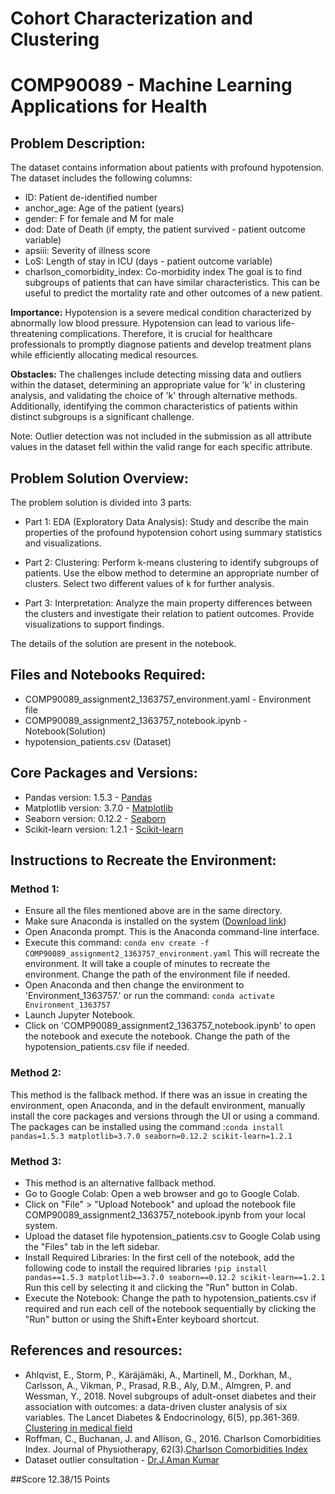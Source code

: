# Cohort Characterization and Clustering
# COMP90089 - Machine Learning Applications for Health

## Problem Description:
The dataset contains information about patients with profound hypotension. The dataset includes the following columns:
- ID: Patient de-identified number
- anchor_age: Age of the patient (years)
- gender: F for female and M for male
- dod: Date of Death (if empty, the patient survived - patient outcome variable)
- apsiii: Severity of illness score
- LoS: Length of stay in ICU (days - patient outcome variable)
- charlson_comorbidity_index: Co-morbidity index
The goal is to find subgroups of patients that can have similar characteristics. This can be useful to predict the mortality rate and other outcomes of a new patient.  <br>


**Importance:** Hypotension is a severe medical condition characterized by abnormally low blood pressure. Hypotension can lead to various life-threatening complications. Therefore, it is crucial for healthcare professionals to promptly diagnose patients and develop treatment plans while efficiently allocating medical resources.<br>

**Obstacles:** The challenges include detecting missing data and outliers within the dataset, determining an appropriate value for 'k' in clustering analysis, and validating the choice of 'k' through alternative methods. Additionally, identifying the common characteristics of patients within distinct subgroups is a significant challenge.<br>

Note: Outlier detection was not included in the submission as all attribute values in the dataset fell within the valid range for each specific attribute. <br>

## Problem Solution Overview:
The problem solution is divided into 3 parts:

- Part 1: EDA (Exploratory Data Analysis): Study and describe the main properties of the profound hypotension cohort using summary statistics and visualizations.

- Part 2: Clustering: Perform k-means clustering to identify subgroups of patients. Use the elbow method to determine an appropriate number of clusters. Select two different values of k for further analysis.

- Part 3: Interpretation: Analyze the main property differences between the clusters and investigate their relation to patient outcomes. Provide visualizations to support findings.

The details of the solution are present in the notebook.

## Files and Notebooks Required:
- COMP90089_assignment2_1363757_environment.yaml - Environment file
- COMP90089_assignment2_1363757_notebook.ipynb - Notebook(Solution)
- hypotension_patients.csv (Dataset)

## Core Packages and Versions:
- Pandas version: 1.5.3 - [Pandas](https://pandas.pydata.org/)
- Matplotlib version: 3.7.0 - [Matplotlib](https://matplotlib.org/)
- Seaborn version: 0.12.2 - [Seaborn](https://seaborn.pydata.org/)
- Scikit-learn version: 1.2.1 - [Scikit-learn](https://scikit-learn.org/stable/)

## Instructions to Recreate the Environment:
### Method 1:
- Ensure all the files mentioned above are in the same directory.
- Make sure Anaconda is installed on the system ([Download link](https://www.anaconda.com/download))
- Open Anaconda prompt. This is the Anaconda command-line interface.
- Execute this command: `conda env create -f COMP90089_assignment2_1363757_environment.yaml` 
    This will recreate the environment. It will take a couple of minutes to recreate the environment. Change the path of the environment file if needed.
- Open Anaconda and then change the environment to 'Environment_1363757.' or run the command: `conda activate Environment_1363757`
- Launch Jupyter Notebook.
- Click on 'COMP90089_assignment2_1363757_notebook.ipynb' to open the notebook and execute the notebook. Change the path of the hypotension_patients.csv file if needed.

### Method 2:
This method is the fallback method.
If there was an issue in creating the environment, open Anaconda, and in the default environment, manually install the core packages and versions through the UI or using a command. 
The packages can be installed using the command :`conda install pandas=1.5.3 matplotlib=3.7.0 seaborn=0.12.2 scikit-learn=1.2.1`

### Method 3:
- This method is an alternative fallback method.
- Go to Google Colab: Open a web browser and go to Google Colab.
- Click on "File" > "Upload Notebook" and upload the notebook file COMP90089_assignment2_1363757_notebook.ipynb from your local system.
- Upload the dataset file hypotension_patients.csv to Google Colab using the "Files" tab in the left sidebar.
- Install Required Libraries: In the first cell of the notebook, add the following code to install the required libraries
	`!pip install pandas==1.5.3 matplotlib==3.7.0 seaborn==0.12.2 scikit-learn==1.2.1`
	Run this cell by selecting it and clicking the "Run" button in Colab.
- Execute the Notebook: Change the path to hypotension_patients.csv if required and run each cell of the notebook sequentially by clicking the "Run" button or using the Shift+Enter keyboard shortcut.


## References and resources:
- Ahlqvist, E., Storm, P., Käräjämäki, A., Martinell, M., Dorkhan, M., Carlsson, A., Vikman, P., Prasad, R.B., Aly, D.M., Almgren, P. and Wessman, Y., 2018. Novel subgroups of adult-onset diabetes and their association with outcomes: a data-driven cluster analysis of six variables. The Lancet Diabetes & Endocrinology, 6(5), pp.361-369. [Clustering in medical field](https://pubmed.ncbi.nlm.nih.gov/29503172/)
- Roffman, C., Buchanan, J. and Allison, G., 2016. Charlson Comorbidities Index. Journal of Physiotherapy, 62(3).[Charlson Comorbidities Index](https://espace.curtin.edu.au/handle/20.500.11937/24203)
- Dataset outlier consultation - [Dr.J.Aman Kumar](https://www.practo.com/chennai/doctor/dr-j-aman-kumar-general-physician)

##Score
12.38/15 Points
